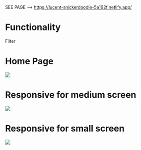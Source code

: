 SEE PAGE --> https://lucent-snickerdoodle-5a162f.netlify.app/

<h1>Functionality</h1>
Filter

<h1>Home Page</h1>
<img src="https://user-images.githubusercontent.com/103634544/214702135-338afa5a-4c0a-4740-b03a-d51a0b255859.png">


<h1>Responsive for medium screen</h1>
<img src="https://user-images.githubusercontent.com/103634544/214702358-bf057001-c5ab-468c-b301-50ec6aef3637.png" />


<h1>Responsive for small screen</h1>
<img src="https://user-images.githubusercontent.com/103634544/214702431-cc4b364c-9f0a-42e9-be7b-7a4ed82ca75a.png" />

